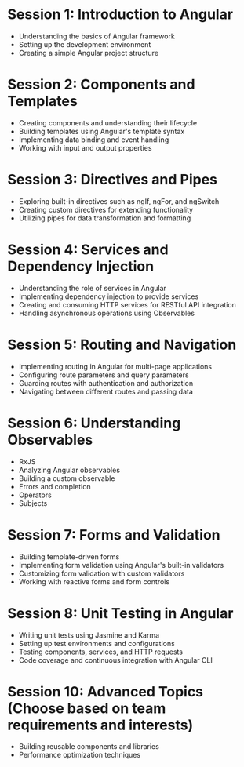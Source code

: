 # Session 1: Introduction to Angular
- Understanding the basics of Angular framework
- Setting up the development environment
- Creating a simple Angular project structure

# Session 2: Components and Templates
- Creating components and understanding their lifecycle
- Building templates using Angular's template syntax
- Implementing data binding and event handling
- Working with input and output properties

# Session 3: Directives and Pipes
- Exploring built-in directives such as ngIf, ngFor, and ngSwitch
- Creating custom directives for extending functionality
- Utilizing pipes for data transformation and formatting

# Session 4: Services and Dependency Injection
- Understanding the role of services in Angular
- Implementing dependency injection to provide services
- Creating and consuming HTTP services for RESTful API integration
- Handling asynchronous operations using Observables

# Session 5: Routing and Navigation
- Implementing routing in Angular for multi-page applications
- Configuring route parameters and query parameters
- Guarding routes with authentication and authorization
- Navigating between different routes and passing data

# Session 6: Understanding Observables
- RxJS
- Analyzing Angular observables
- Building a custom observable
- Errors and completion
- Operators
- Subjects

# Session 7: Forms and Validation
- Building template-driven forms
- Implementing form validation using Angular's built-in validators
- Customizing form validation with custom validators
- Working with reactive forms and form controls

# Session 8: Unit Testing in Angular
- Writing unit tests using Jasmine and Karma
- Setting up test environments and configurations
- Testing components, services, and HTTP requests
- Code coverage and continuous integration with Angular CLI

# Session 10: Advanced Topics (Choose based on team requirements and interests)
- Building reusable components and libraries
- Performance optimization techniques
